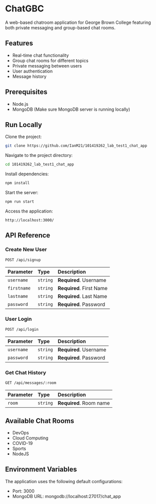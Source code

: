 # ChatGBC

A web-based chatroom application for George Brown College featuring both private messaging and group-based chat rooms.

## Features

- Real-time chat functionality
- Group chat rooms for different topics
- Private messaging between users
- User authentication
- Message history

## Prerequisites

- Node.js 
- MongoDB (Make sure MongoDB server is running locally)

## Run Locally

Clone the project:

```bash
git clone https://github.com/IanM21/101419262_lab_test1_chat_app
```

Navigate to the project directory:

```bash
cd 101419262_lab_test1_chat_app
```

Install dependencies:

```bash
npm install
```

Start the server:

```bash
npm run start
```

Access the application:

```
http://localhost:3000/
```

## API Reference

### Create New User

```http
POST /api/signup
```

| Parameter   | Type     | Description                |
| :--------   | :------- | :------------------------- |
| `username`  | `string` | **Required**. Username     |
| `firstname` | `string` | **Required**. First Name   |
| `lastname`  | `string` | **Required**. Last Name    |
| `password`  | `string` | **Required**. Password     |

### User Login

```http
POST /api/login
```

| Parameter  | Type     | Description                |
| :-------- | :------- | :------------------------- |
| `username`| `string` | **Required**. Username     |
| `password`| `string` | **Required**. Password     |

### Get Chat History

```http
GET /api/messages/:room
```

| Parameter | Type     | Description                |
| :-------- | :------- | :------------------------- |
| `room`    | `string` | **Required**. Room name    |

## Available Chat Rooms

- DevOps
- Cloud Computing
- COVID-19
- Sports
- NodeJS

## Environment Variables

The application uses the following default configurations:

- Port: 3000
- MongoDB URL: mongodb://localhost:27017/chat_app
